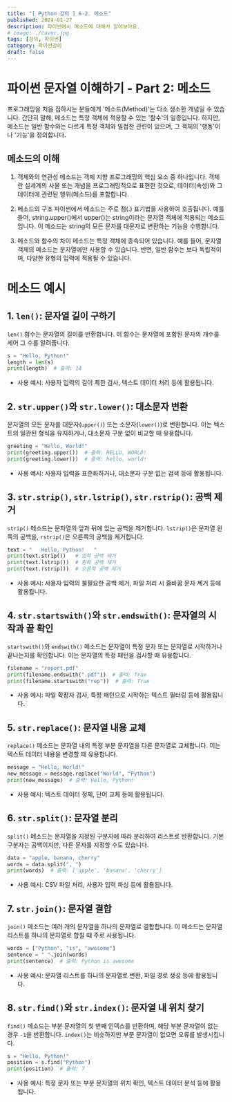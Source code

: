 ```yaml
---
title: "[ Python 강의 ] 6-2. 메소드"
published: 2024-01-27
description: 파이썬에서 메소드에 대해서 알아보아요.
# image: ./cover.jpg
tags: [강의, 파이썬]
category: 파이썬강의
draft: false
---
```

# 파이썬 문자열 이해하기 - Part 2: 메소드

프로그래밍을 처음 접하시는 분들에게 '메소드(Method)'는 다소 생소한 개념일 수 있습니다. 간단히 말해, 메소드는 특정 객체에 적용할 수 있는 '함수'의 일종입니다. 하지만, 메소드는 일반 함수와는 다르게 특정 객체와 밀접한 관련이 있으며, 그 객체의 '행동'이나 '기능'을 정의합니다.

## 메소드의 이해
1. 객체와의 연관성
메소드는 객체 지향 프로그래밍의 핵심 요소 중 하나입니다. 객체란 실세계의 사물 또는 개념을 프로그래밍적으로 표현한 것으로, 데이터(속성)와 그 데이터에 관련된 행위(메소드)를 포함합니다.

2. 메소드의 구조
파이썬에서 메소드는 주로 점(.) 표기법을 사용하여 호출됩니다. 예를 들어, string.upper()에서 upper()는 string이라는 문자열 객체에 적용되는 메소드입니다. 이 메소드는 string의 모든 문자를 대문자로 변환하는 기능을 수행합니다.

3. 메소드와 함수의 차이
메소드는 특정 객체에 종속되어 있습니다. 예를 들어, 문자열 객체의 메소드는 문자열에만 사용할 수 있습니다. 반면, 일반 함수는 보다 독립적이며, 다양한 유형의 입력에 적용될 수 있습니다.

# 메소드 예시

## 1. `len()`: 문자열 길이 구하기

`len()` 함수는 문자열의 길이를 반환합니다. 이 함수는 문자열에 포함된 문자의 개수를 세어 그 수를 알려줍니다.

```python
s = "Hello, Python!"
length = len(s)
print(length)  # 출력: 14
```

- 사용 예시: 사용자 입력의 길이 제한 검사, 텍스트 데이터 처리 등에 활용됩니다.

## 2. `str.upper()`와 `str.lower()`: 대소문자 변환

문자열의 모든 문자를 대문자(`upper()`) 또는 소문자(`lower()`)로 변환합니다. 이는 텍스트의 일관된 형식을 유지하거나, 대소문자 구분 없이 비교할 때 유용합니다.

```python
greeting = "Hello, World!"
print(greeting.upper())  # 출력: HELLO, WORLD!
print(greeting.lower())  # 출력: hello, world!
```

- 사용 예시: 사용자 입력을 표준화하거나, 대소문자 구분 없는 검색 등에 활용됩니다.

## 3. `str.strip()`, `str.lstrip()`, `str.rstrip()`: 공백 제거

`strip()` 메소드는 문자열의 앞과 뒤에 있는 공백을 제거합니다. `lstrip()`은 문자열 왼쪽의 공백을, `rstrip()`은 오른쪽의 공백을 제거합니다.

```python
text = "   Hello, Python!   "
print(text.strip())   # 양쪽 공백 제거
print(text.lstrip())  # 왼쪽 공백 제거
print(text.rstrip())  # 오른쪽 공백 제거
```

- 사용 예시: 사용자 입력의 불필요한 공백 제거, 파일 처리 시 줄바꿈 문자 제거 등에 활용됩니다.

## 4. `str.startswith()`와 `str.endswith()`: 문자열의 시작과 끝 확인

`startswith()`와 `endswith()` 메소드는 문자열이 특정 문자 또는 문자열로 시작하거나 끝나는지를 확인합니다. 이는 문자열의 특정 패턴을 검사할 때 유용합니다.

```python
filename = "report.pdf"
print(filename.endswith(".pdf"))  # 출력: True
print(filename.startswith("rep"))  # 출력: True
```

- 사용 예시: 파일 확장자 검사, 특정 패턴으로 시작하는 텍스트 필터링 등에 활용됩니다.

## 5. `str.replace()`: 문자열 내용 교체

`replace()` 메소드는 문자열 내의 특정 부분 문자열을 다른 문자열로 교체합니다. 이는 텍스트 데이터 내용을 변경할 때 유용합니다.

```python
message = "Hello, World!"
new_message = message.replace("World", "Python")
print(new_message)  # 출력: Hello, Python!
```

- 사용 예시: 텍스트 데이터 정제, 단어 교체 등에 활용됩니다.

## 6. `str.split()`: 문자열 분리

`split()` 메소드는 문자열을 지정된 구분자에 따라 분리하여 리스트로 반환합니다. 기본 구분자는 공백이지만, 다른 문자를 지정할 수도 있습니다.

```python
data = "apple, banana, cherry"
words = data.split(", ")
print(words)  # 출력: ['apple', 'banana', 'cherry']
```

- 사용 예시: CSV 파일 처리, 사용자 입력 파싱 등에 활용됩니다.

## 7. `str.join()`: 문자열 결합

`join()` 메소드는 여러 개의 문자열을 하나의 문자열로 결합합니다. 이 메소드는 문자열 리스트를 하나의 문자열로 합칠 때 주로 사용됩니다.

```python
words = ["Python", "is", "awesome"]
sentence = " ".join(words)
print(sentence)  # 출력: Python is awesome
```

- 사용 예시: 문자열 리스트를 하나의 문자열로 변환, 파일 경로 생성 등에 활용됩니다.

## 8. `str.find()`와 `str.index()`: 문자열 내 위치 찾기

`find()` 메소드는 부분 문자열의 첫 번째 인덱스를 반환하며, 해당 부분 문자열이 없는 경우 `-1`을 반환합니다. `index()`는 비슷하지만 부분 문자열이 없으면 오류를 발생시킵니다.

```python
s = "Hello, Python!"
position = s.find("Python")
print(position)  # 출력: 7
```

- 사용 예시: 특정 문자 또는 부분 문자열의 위치 확인, 텍스트 데이터 분석 등에 활용됩니다.
